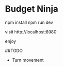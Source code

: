 # Budget Ninja

npm install
npm run dev

visit http://localhost:8080

enjoy

##TODO

* Turn movement
